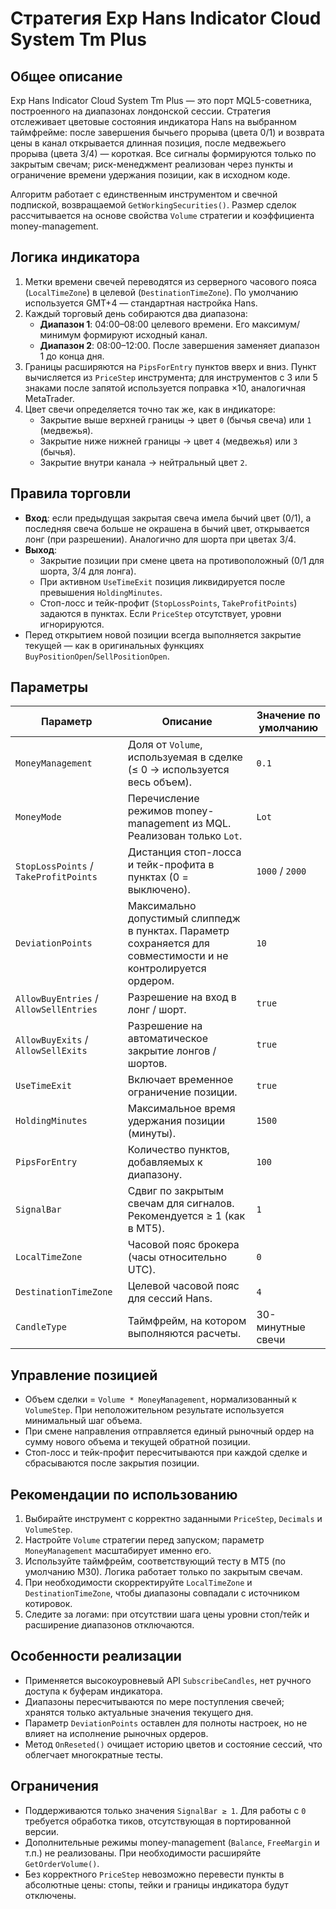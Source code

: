 # Стратегия Exp Hans Indicator Cloud System Tm Plus

## Общее описание
Exp Hans Indicator Cloud System Tm Plus — это порт MQL5-советника, построенного на диапазонах лондонской сессии. Стратегия отслеживает цветовые состояния индикатора Hans на выбранном таймфрейме: после завершения бычьего прорыва (цвета 0/1) и возврата цены в канал открывается длинная позиция, после медвежьего прорыва (цвета 3/4) — короткая. Все сигналы формируются только по закрытым свечам; риск-менеджмент реализован через пункты и ограничение времени удержания позиции, как в исходном коде.

Алгоритм работает с единственным инструментом и свечной подпиской, возвращаемой `GetWorkingSecurities()`. Размер сделок рассчитывается на основе свойства `Volume` стратегии и коэффициента money-management.

## Логика индикатора
1. Метки времени свечей переводятся из серверного часового пояса (`LocalTimeZone`) в целевой (`DestinationTimeZone`). По умолчанию используется GMT+4 — стандартная настройка Hans.
2. Каждый торговый день собираются два диапазона:
   - **Диапазон 1**: 04:00–08:00 целевого времени. Его максимум/минимум формируют исходный канал.
   - **Диапазон 2**: 08:00–12:00. После завершения заменяет диапазон 1 до конца дня.
3. Границы расширяются на `PipsForEntry` пунктов вверх и вниз. Пункт вычисляется из `PriceStep` инструмента; для инструментов с 3 или 5 знаками после запятой используется поправка ×10, аналогичная MetaTrader.
4. Цвет свечи определяется точно так же, как в индикаторе:
   - Закрытие выше верхней границы → цвет `0` (бычья свеча) или `1` (медвежья).
   - Закрытие ниже нижней границы → цвет `4` (медвежья) или `3` (бычья).
   - Закрытие внутри канала → нейтральный цвет `2`.

## Правила торговли
- **Вход**: если предыдущая закрытая свеча имела бычий цвет (0/1), а последняя свеча больше не окрашена в бычий цвет, открывается лонг (при разрешении). Аналогично для шорта при цветах 3/4.
- **Выход**:
  - Закрытие позиции при смене цвета на противоположный (0/1 для шорта, 3/4 для лонга).
  - При активном `UseTimeExit` позиция ликвидируется после превышения `HoldingMinutes`.
  - Стоп-лосс и тейк-профит (`StopLossPoints`, `TakeProfitPoints`) задаются в пунктах. Если `PriceStep` отсутствует, уровни игнорируются.
- Перед открытием новой позиции всегда выполняется закрытие текущей — как в оригинальных функциях `BuyPositionOpen`/`SellPositionOpen`.

## Параметры
| Параметр | Описание | Значение по умолчанию |
|----------|----------|-----------------------|
| `MoneyManagement` | Доля от `Volume`, используемая в сделке (≤ 0 → используется весь объем). | `0.1` |
| `MoneyMode` | Перечисление режимов money-management из MQL. Реализован только `Lot`. | `Lot` |
| `StopLossPoints` / `TakeProfitPoints` | Дистанция стоп-лосса и тейк-профита в пунктах (0 = выключено). | `1000` / `2000` |
| `DeviationPoints` | Максимально допустимый слиппедж в пунктах. Параметр сохраняется для совместимости и не контролируется ордером. | `10` |
| `AllowBuyEntries` / `AllowSellEntries` | Разрешение на вход в лонг / шорт. | `true` |
| `AllowBuyExits` / `AllowSellExits` | Разрешение на автоматическое закрытие лонгов / шортов. | `true` |
| `UseTimeExit` | Включает временное ограничение позиции. | `true` |
| `HoldingMinutes` | Максимальное время удержания позиции (минуты). | `1500` |
| `PipsForEntry` | Количество пунктов, добавляемых к диапазону. | `100` |
| `SignalBar` | Сдвиг по закрытым свечам для сигналов. Рекомендуется ≥ 1 (как в MT5). | `1` |
| `LocalTimeZone` | Часовой пояс брокера (часы относительно UTC). | `0` |
| `DestinationTimeZone` | Целевой часовой пояс для сессий Hans. | `4` |
| `CandleType` | Таймфрейм, на котором выполняются расчеты. | 30-минутные свечи |

## Управление позицией
- Объем сделки = `Volume * MoneyManagement`, нормализованный к `VolumeStep`. При неположительном результате используется минимальный шаг объема.
- При смене направления отправляется единый рыночный ордер на сумму нового объема и текущей обратной позиции.
- Стоп-лосс и тейк-профит пересчитываются при каждой сделке и сбрасываются после закрытия позиции.

## Рекомендации по использованию
1. Выбирайте инструмент с корректно заданными `PriceStep`, `Decimals` и `VolumeStep`.
2. Настройте `Volume` стратегии перед запуском; параметр `MoneyManagement` масштабирует именно его.
3. Используйте таймфрейм, соответствующий тесту в MT5 (по умолчанию M30). Логика работает только по закрытым свечам.
4. При необходимости скорректируйте `LocalTimeZone` и `DestinationTimeZone`, чтобы диапазоны совпадали с источником котировок.
5. Следите за логами: при отсутствии шага цены уровни стоп/тейк и расширение диапазонов отключаются.

## Особенности реализации
- Применяется высокоуровневый API `SubscribeCandles`, нет ручного доступа к буферам индикатора.
- Диапазоны пересчитываются по мере поступления свечей; хранятся только актуальные значения текущего дня.
- Параметр `DeviationPoints` оставлен для полноты настроек, но не влияет на исполнение рыночных ордеров.
- Метод `OnReseted()` очищает историю цветов и состояние сессий, что облегчает многократные тесты.

## Ограничения
- Поддерживаются только значения `SignalBar ≥ 1`. Для работы с `0` требуется обработка тиков, отсутствующая в портированной версии.
- Дополнительные режимы money-management (`Balance`, `FreeMargin` и т.п.) не реализованы. При необходимости расширяйте `GetOrderVolume()`.
- Без корректного `PriceStep` невозможно перевести пункты в абсолютные цены: стопы, тейки и границы индикатора будут отключены.


